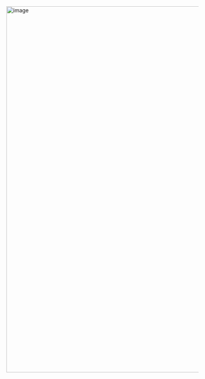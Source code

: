<img width="960" alt="image" src="https://github.com/user-attachments/assets/4ce7907d-64b0-485b-af98-738acd7e564f" />
